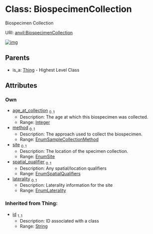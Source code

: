 
# Class: BiospecimenCollection

Biospecimen Collection

URI: [anvil:BiospecimenCollection](https://anvilproject.org/acr-harmonized-data-model/BiospecimenCollection)


[![img](https://yuml.me/diagram/nofunky;dir:TB/class/[Thing],[Thing]^-[BiospecimenCollection&#124;age_at_collection:integer%20%3F;method:EnumSampleCollectionMethod%20%3F;site:EnumSite%20%3F;spatial_qualifier:EnumSpatialQualifiers%20%3F;laterality:EnumLaterality%20%3F;id(i):string])](https://yuml.me/diagram/nofunky;dir:TB/class/[Thing],[Thing]^-[BiospecimenCollection&#124;age_at_collection:integer%20%3F;method:EnumSampleCollectionMethod%20%3F;site:EnumSite%20%3F;spatial_qualifier:EnumSpatialQualifiers%20%3F;laterality:EnumLaterality%20%3F;id(i):string])

## Parents

 *  is_a: [Thing](Thing.md) - Highest Level Class

## Attributes


### Own

 * [age_at_collection](age_at_collection.md)  <sub>0..1</sub>
     * Description: The age at which this biospecimen was collected.
     * Range: [Integer](types/Integer.md)
 * [method](method.md)  <sub>0..1</sub>
     * Description: The approach used to collect the biospecimen.
     * Range: [EnumSampleCollectionMethod](EnumSampleCollectionMethod.md)
 * [site](site.md)  <sub>0..1</sub>
     * Description: The location of the specimen collection.
     * Range: [EnumSite](EnumSite.md)
 * [spatial_qualifier](spatial_qualifier.md)  <sub>0..1</sub>
     * Description: Any spatial/location qualifiers
     * Range: [EnumSpatialQualifiers](EnumSpatialQualifiers.md)
 * [laterality](laterality.md)  <sub>0..1</sub>
     * Description: Laterality information for the site
     * Range: [EnumLaterality](EnumLaterality.md)

### Inherited from Thing:

 * [id](id.md)  <sub>1..1</sub>
     * Description: ID associated with a class
     * Range: [String](types/String.md)
